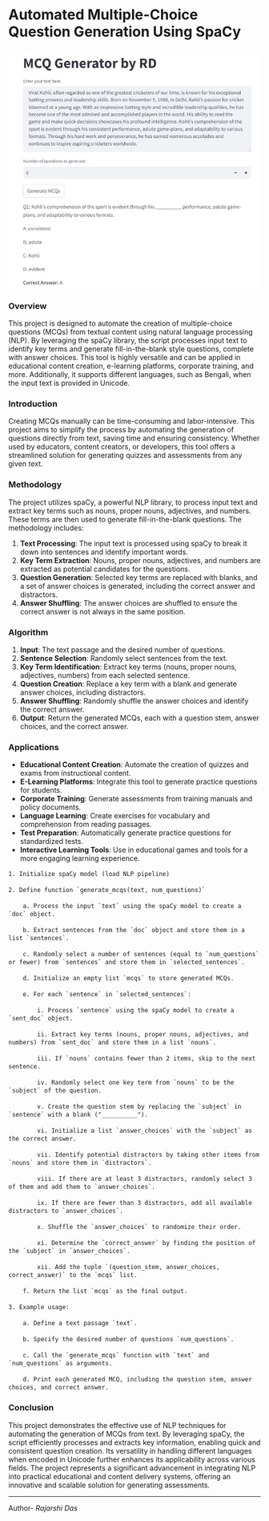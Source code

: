 # **Automated Multiple-Choice Question Generation Using SpaCy**
![Automated MCQ Generator](https://github.com/rdcodings/Automated-MCQ-Generation-Using-SpaCy/blob/99322bebde966f7f0a61f6f4f05577867a59e68e/Work%20Sample.JPG)

### Overview

This project is designed to automate the creation of multiple-choice questions (MCQs) from textual content using natural language processing (NLP). By leveraging the spaCy library, the script processes input text to identify key terms and generate fill-in-the-blank style questions, complete with answer choices. This tool is highly versatile and can be applied in educational content creation, e-learning platforms, corporate training, and more. Additionally, it supports different languages, such as Bengali, when the input text is provided in Unicode.

### Introduction

Creating MCQs manually can be time-consuming and labor-intensive. This project aims to simplify the process by automating the generation of questions directly from text, saving time and ensuring consistency. Whether used by educators, content creators, or developers, this tool offers a streamlined solution for generating quizzes and assessments from any given text.

### Methodology

The project utilizes spaCy, a powerful NLP library, to process input text and extract key terms such as nouns, proper nouns, adjectives, and numbers. These terms are then used to generate fill-in-the-blank questions. The methodology includes:

1. **Text Processing**: The input text is processed using spaCy to break it down into sentences and identify important words.
2. **Key Term Extraction**: Nouns, proper nouns, adjectives, and numbers are extracted as potential candidates for the questions.
3. **Question Generation**: Selected key terms are replaced with blanks, and a set of answer choices is generated, including the correct answer and distractors.
4. **Answer Shuffling**: The answer choices are shuffled to ensure the correct answer is not always in the same position.

### Algorithm

1. **Input**: The text passage and the desired number of questions.
2. **Sentence Selection**: Randomly select sentences from the text.
3. **Key Term Identification**: Extract key terms (nouns, proper nouns, adjectives, numbers) from each selected sentence.
4. **Question Creation**: Replace a key term with a blank and generate answer choices, including distractors.
5. **Answer Shuffling**: Randomly shuffle the answer choices and identify the correct answer.
6. **Output**: Return the generated MCQs, each with a question stem, answer choices, and the correct answer.

### Applications

- **Educational Content Creation**: Automate the creation of quizzes and exams from instructional content.
- **E-Learning Platforms**: Integrate this tool to generate practice questions for students.
- **Corporate Training**: Generate assessments from training manuals and policy documents.
- **Language Learning**: Create exercises for vocabulary and comprehension from reading passages.
- **Test Preparation**: Automatically generate practice questions for standardized tests.
- **Interactive Learning Tools**: Use in educational games and tools for a more engaging learning experience.

```
1. Initialize spaCy model (load NLP pipeline)

2. Define function `generate_mcqs(text, num_questions)`

    a. Process the input `text` using the spaCy model to create a `doc` object.
    
    b. Extract sentences from the `doc` object and store them in a list `sentences`.
    
    c. Randomly select a number of sentences (equal to `num_questions` or fewer) from `sentences` and store them in `selected_sentences`.

    d. Initialize an empty list `mcqs` to store generated MCQs.

    e. For each `sentence` in `selected_sentences`:
    
        i. Process `sentence` using the spaCy model to create a `sent_doc` object.
        
        ii. Extract key terms (nouns, proper nouns, adjectives, and numbers) from `sent_doc` and store them in a list `nouns`.
        
        iii. If `nouns` contains fewer than 2 items, skip to the next sentence.
        
        iv. Randomly select one key term from `nouns` to be the `subject` of the question.
        
        v. Create the question stem by replacing the `subject` in `sentence` with a blank ("__________").
        
        vi. Initialize a list `answer_choices` with the `subject` as the correct answer.
        
        vii. Identify potential distractors by taking other items from `nouns` and store them in `distractors`.
        
        viii. If there are at least 3 distractors, randomly select 3 of them and add them to `answer_choices`.
        
        ix. If there are fewer than 3 distractors, add all available distractors to `answer_choices`.
        
        x. Shuffle the `answer_choices` to randomize their order.
        
        xi. Determine the `correct_answer` by finding the position of the `subject` in `answer_choices`.
        
        xii. Add the tuple `(question_stem, answer_choices, correct_answer)` to the `mcqs` list.

    f. Return the list `mcqs` as the final output.

3. Example usage:

    a. Define a text passage `text`.
    
    b. Specify the desired number of questions `num_questions`.
    
    c. Call the `generate_mcqs` function with `text` and `num_questions` as arguments.
    
    d. Print each generated MCQ, including the question stem, answer choices, and correct answer.
```


### Conclusion

This project demonstrates the effective use of NLP techniques for automating the generation of MCQs from text. By leveraging spaCy, the script efficiently processes and extracts key information, enabling quick and consistent question creation. Its versatility in handling different languages when encoded in Unicode further enhances its applicability across various fields. The project represents a significant advancement in integrating NLP into practical educational and content delivery systems, offering an innovative and scalable solution for generating assessments.

---

Author- *Rajarshi Das*
